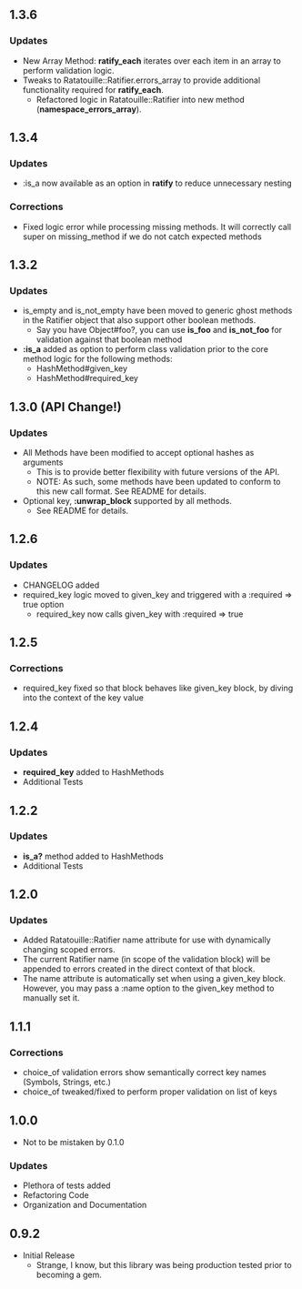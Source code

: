## 1.3.6

### Updates

* New Array Method: **ratify\_each** iterates over each item in an array to perform validation logic.
* Tweaks to Ratatouille::Ratifier.errors\_array to provide additional functionality required for **ratify\_each**.
  * Refactored logic in Ratatouille::Ratifier into new method (**namespace\_errors\_array**).

## 1.3.4

### Updates

* :is\_a now available as an option in **ratify** to reduce unnecessary nesting

### Corrections

* Fixed logic error while processing missing methods. It will correctly call super on missing\_method if 
  we do not catch expected methods

## 1.3.2

### Updates

* is\_empty and is\_not\_empty have been moved to generic ghost methods in the Ratifier object that also support other boolean methods.
  * Say you have Object#foo?, you can use **is\_foo** and **is\_not\_foo** for validation against that boolean method
* **:is\_a** added as option to perform class validation prior to the core method logic for the following methods:
  * HashMethod#given_key
  * HashMethod#required_key

## 1.3.0 (API Change!)

### Updates

* All Methods have been modified to accept optional hashes as arguments
  * This is to provide better flexibility with future versions of the API.
  * NOTE: As such, some methods have been updated to conform to this new call format. See README for details.
* Optional key, **:unwrap_block** supported by all methods. 
  * See README for details.

## 1.2.6

### Updates

* CHANGELOG added
* required\_key logic moved to given\_key and triggered with a :required => true option
  * required\_key now calls given_key with :required => true

## 1.2.5

### Corrections

* required\_key fixed so that block behaves like given\_key block, by diving into the 
  context of the key value

## 1.2.4

### Updates

* **required\_key** added to HashMethods
* Additional Tests

## 1.2.2

### Updates

* **is\_a?** method added to HashMethods
* Additional Tests

## 1.2.0

### Updates

* Added Ratatouille::Ratifier name attribute for use with dynamically changing scoped errors.
* The current Ratifier name (in scope of the validation block) will be appended to errors created
  in the direct context of that block.
* The name attribute is automatically set when using a given_key block. However, you may pass a :name
  option to the given\_key method to manually set it.

## 1.1.1

### Corrections

* choice\_of validation errors show semantically correct key names (Symbols, Strings, etc.)
* choice\_of tweaked/fixed to perform proper validation on list of keys

## 1.0.0

* Not to be mistaken by 0.1.0

### Updates

* Plethora of tests added
* Refactoring Code
* Organization and Documentation

## 0.9.2

* Initial Release
  * Strange, I know, but this library was being production tested prior to becoming a gem.
